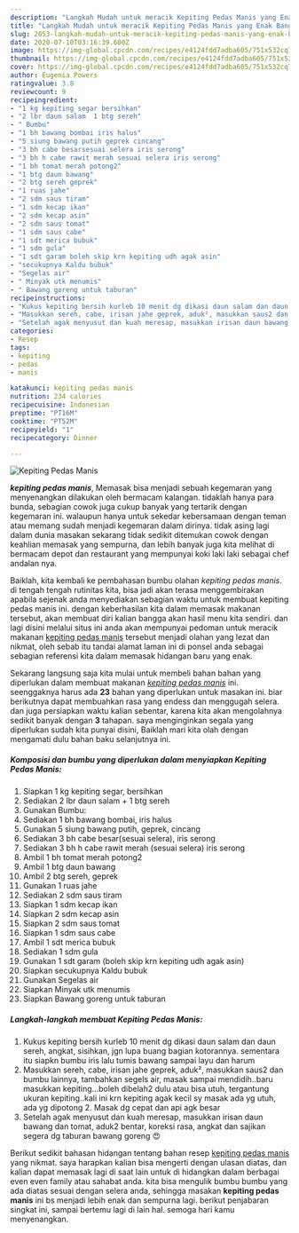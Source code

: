 ```yaml
---
description: "Langkah Mudah untuk meracik Kepiting Pedas Manis yang Enak Banget"
title: "Langkah Mudah untuk meracik Kepiting Pedas Manis yang Enak Banget"
slug: 2053-langkah-mudah-untuk-meracik-kepiting-pedas-manis-yang-enak-banget
date: 2020-07-10T03:16:39.600Z
image: https://img-global.cpcdn.com/recipes/e4124fdd7adba605/751x532cq70/kepiting-pedas-manis-foto-resep-utama.jpg
thumbnail: https://img-global.cpcdn.com/recipes/e4124fdd7adba605/751x532cq70/kepiting-pedas-manis-foto-resep-utama.jpg
cover: https://img-global.cpcdn.com/recipes/e4124fdd7adba605/751x532cq70/kepiting-pedas-manis-foto-resep-utama.jpg
author: Eugenia Powers
ratingvalue: 3.8
reviewcount: 9
recipeingredient:
- "1 kg kepiting segar bersihkan"
- "2 lbr daun salam  1 btg sereh"
- " Bumbu"
- "1 bh bawang bombai iris halus"
- "5 siung bawang putih geprek cincang"
- "3 bh cabe besarsesuai selera iris serong"
- "3 bh h cabe rawit merah sesuai selera iris serong"
- "1 bh tomat merah potong2"
- "1 btg daun bawang"
- "2 btg sereh geprek"
- "1 ruas jahe"
- "2 sdm saus tiram"
- "1 sdm kecap ikan"
- "2 sdm kecap asin"
- "2 sdm saus tomat"
- "1 sdm saus cabe"
- "1 sdt merica bubuk"
- "1 sdm gula"
- "1 sdt garam boleh skip krn kepiting udh agak asin"
- "secukupnya Kaldu bubuk"
- "Segelas air"
- " Minyak utk menumis"
- " Bawang goreng untuk taburan"
recipeinstructions:
- "Kukus kepiting bersih kurleb 10 menit dg dikasi daun salam dan daun sereh, angkat, sisihkan, jgn lupa buang bagian kotorannya. sementara itu siapkn bumbu iris lalu tumis bawang sampai layu dan harum"
- "Masukkan sereh, cabe, irisan jahe geprek, aduk², masukkan saus2 dan bumbu lainnya, tambahkan segels air, masak sampai mendidih..baru masukkan kepiting...boleh dibelah2 dulu atau bisa utuh, tergantung ukuran kepiting..kali ini krn kepiting agak kecil sy masak ada yg utuh, ada yg dipotong 2. Masak dg cepat dan api agk besar"
- "Setelah agak menyusut dan kuah meresap, masukkan irisan daun bawang dan tomat, aduk2 bentar, koreksi rasa, angkat dan sajikan segera dg taburan bawang goreng 😍"
categories:
- Resep
tags:
- kepiting
- pedas
- manis

katakunci: kepiting pedas manis 
nutrition: 234 calories
recipecuisine: Indonesian
preptime: "PT16M"
cooktime: "PT52M"
recipeyield: "1"
recipecategory: Dinner

---
```



![Kepiting Pedas Manis](https://img-global.cpcdn.com/recipes/e4124fdd7adba605/751x532cq70/kepiting-pedas-manis-foto-resep-utama.jpg)

<b><i>kepiting pedas manis</i></b>, Memasak bisa menjadi sebuah kegemaran yang menyenangkan dilakukan oleh bermacam kalangan. tidaklah hanya para bunda, sebagian cowok juga cukup banyak yang tertarik dengan kegemaran ini. walaupun hanya untuk sekedar kebersamaan dengan teman atau memang sudah menjadi kegemaran dalam dirinya. tidak asing lagi dalam dunia masakan sekarang tidak sedikit ditemukan cowok dengan keahlian memasak yang sempurna, dan lebih banyak juga kita melihat di bermacam depot dan restaurant yang mempunyai koki laki laki sebagai chef andalan nya.



Baiklah, kita kembali ke pembahasan bumbu olahan <i>kepiting pedas manis</i>. di tengah tengah rutinitas kita, bisa jadi akan terasa menggembirakan apabila sejenak anda menyediakan sebagian waktu untuk membuat kepiting pedas manis ini. dengan keberhasilan kita dalam memasak makanan tersebut, akan membuat diri kalian bangga akan hasil menu kita sendiri. dan lagi disini melalui situs ini anda akan mempunyai pedoman untuk meracik makanan <u>kepiting pedas manis</u> tersebut menjadi olahan yang lezat dan nikmat, oleh sebab itu tandai alamat laman ini di ponsel anda sebagai sebagian referensi kita dalam memasak hidangan baru yang enak.


Sekarang langsung saja kita mulai untuk membeli bahan bahan yang diperlukan dalam membuat makanan <u><i>kepiting pedas manis</i></u> ini. seenggaknya harus ada <b>23</b> bahan yang diperlukan untuk masakan ini. biar berikutnya dapat membuahkan rasa yang endess dan menggugah selera. dan juga persiapkan waktu kalian sebentar, karena kita akan mengolahnya sedikit banyak dengan <b>3</b> tahapan. saya menginginkan segala yang diperlukan sudah kita punyai disini, Baiklah mari kita olah dengan mengamati dulu bahan baku selanjutnya ini.

<!--inarticleads1-->

##### Komposisi dan bumbu yang diperlukan dalam menyiapkan Kepiting Pedas Manis:

1. Siapkan 1 kg kepiting segar, bersihkan
1. Sediakan 2 lbr daun salam + 1 btg sereh
1. Gunakan  Bumbu:
1. Sediakan 1 bh bawang bombai, iris halus
1. Gunakan 5 siung bawang putih, geprek, cincang
1. Sediakan 3 bh cabe besar(sesuai selera), iris serong
1. Sediakan 3 bh h cabe rawit merah (sesuai selera) iris serong
1. Ambil 1 bh tomat merah potong2
1. Ambil 1 btg daun bawang
1. Ambil 2 btg sereh, geprek
1. Gunakan 1 ruas jahe
1. Sediakan 2 sdm saus tiram
1. Siapkan 1 sdm kecap ikan
1. Siapkan 2 sdm kecap asin
1. Siapkan 2 sdm saus tomat
1. Siapkan 1 sdm saus cabe
1. Ambil 1 sdt merica bubuk
1. Sediakan 1 sdm gula
1. Gunakan 1 sdt garam (boleh skip krn kepiting udh agak asin)
1. Siapkan secukupnya Kaldu bubuk
1. Gunakan Segelas air
1. Siapkan  Minyak utk menumis
1. Siapkan  Bawang goreng untuk taburan




<!--inarticleads2-->

##### Langkah-langkah membuat Kepiting Pedas Manis:

1. Kukus kepiting bersih kurleb 10 menit dg dikasi daun salam dan daun sereh, angkat, sisihkan, jgn lupa buang bagian kotorannya. sementara itu siapkn bumbu iris lalu tumis bawang sampai layu dan harum
1. Masukkan sereh, cabe, irisan jahe geprek, aduk², masukkan saus2 dan bumbu lainnya, tambahkan segels air, masak sampai mendidih..baru masukkan kepiting...boleh dibelah2 dulu atau bisa utuh, tergantung ukuran kepiting..kali ini krn kepiting agak kecil sy masak ada yg utuh, ada yg dipotong 2. Masak dg cepat dan api agk besar
1. Setelah agak menyusut dan kuah meresap, masukkan irisan daun bawang dan tomat, aduk2 bentar, koreksi rasa, angkat dan sajikan segera dg taburan bawang goreng 😍




Berikut sedikit bahasan hidangan tentang bahan resep <u>kepiting pedas manis</u> yang nikmat. saya harapkan kalian bisa mengerti dengan ulasan diatas, dan kalian dapat memasak lagi di saat lain untuk di hidangkan dalam berbagai even even family atau sahabat anda. kita bisa mengulik bumbu bumbu yang ada diatas sesuai dengan selera anda, sehingga masakan <b>kepiting pedas manis</b> ini bs menjadi lebih enak dan sempurna lagi. berikut penjabaran singkat ini, sampai bertemu lagi di lain hal. semoga hari kamu menyenangkan.
